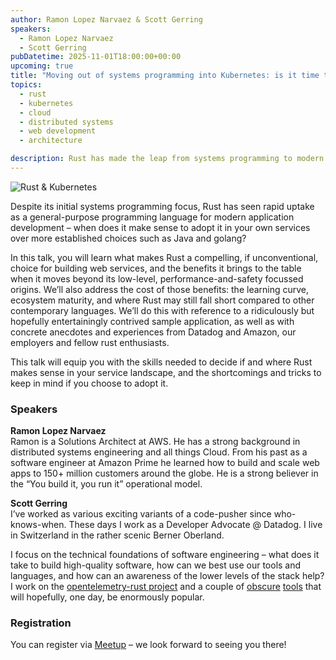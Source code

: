 ```yaml
---
author: Ramon Lopez Narvaez & Scott Gerring
speakers:
  - Ramon Lopez Narvaez
  - Scott Gerring
pubDatetime: 2025-11-01T18:00:00+00:00
upcoming: true
title: "Moving out of systems programming into Kubernetes: is it time to adopt Rust ?"
topics:
  - rust
  - kubernetes
  - cloud
  - distributed systems
  - web development
  - architecture

description: Rust has made the leap from systems programming to modern web and cloud services. This talk explores the opportunities, limitations, and real-world experiences of using Rust in Kubernetes environments.
---
```


![Rust & Kubernetes](@assets/images/rust.png)

Despite its initial systems programming focus, Rust has seen rapid uptake as a general-purpose programming language for modern application development – when does it make sense to adopt it in your own services over more established choices such as Java and golang?

In this talk, you will learn what makes Rust a compelling, if unconventional, choice for building web services, and the benefits it brings to the table when it moves beyond its low-level, performance-and-safety focussed origins. We’ll also address the cost of those benefits: the learning curve, ecosystem maturity, and where Rust may still fall short compared to other contemporary languages. We’ll do this with reference to a ridiculously but hopefully entertainingly contrived sample application, as well as with concrete anecdotes and experiences from Datadog and Amazon, our employers and fellow rust enthusiasts.

This talk will equip you with the skills needed to decide if and where Rust makes sense in your service landscape, and the shortcomings and tricks to keep in mind if you choose to adopt it.

### Speakers

**Ramon Lopez Narvaez**  
Ramon is a Solutions Architect at AWS. He has a strong background in distributed systems engineering and all things Cloud. From his past as a software engineer at Amazon Prime he learned how to build and scale web apps to 150+ million customers around the globe. He is a strong believer in the “You build it, you run it” operational model.

**Scott Gerring**  
I’ve worked as various exciting variants of a code-pusher since who-knows-when. These days I work as a Developer Advocate @ Datadog. I live in Switzerland in the rather scenic Berner Oberland.

I focus on the technical foundations of software engineering – what does it take to build high-quality software, how can we best use our tools and languages, and how can an awareness of the lower levels of the stack help? I work on the [opentelemetry-rust project](https://github.com/open-telemetry/opentelemetry-rust) and a couple of [obscure](https://github.com/DataDog/cargo-pup) [tools](https://github.com/scottgerring/minderbinder) that will hopefully, one day, be enormously popular.

### Registration
You can register via [Meetup](https://www.meetup.com/guild42ch/events/307260207) – we look forward to seeing you there!
